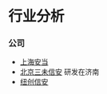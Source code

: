 # 行业分析

### 公司

- [上海安当](https://www.andang.cn/)
- [北京三未信安](https://www.sansec.com.cn/) 研发在济南
- [纽创信安](https://www.osr-tech.com/)